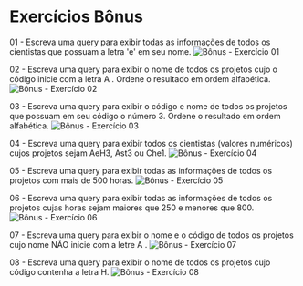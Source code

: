 # Exercícios Bônus

01 - Escreva uma query para exibir todas as informações de todos os cientistas que possuam a letra 'e' em seu nome.
![Bônus - Exercício 01](https://github.com/brunaLoyola/trybe-exercises/assets/51630262/a1c50145-7323-407b-9768-d49bb8a883d1)

02 - Escreva uma query para exibir o nome de todos os projetos cujo o código inicie com a letra A . Ordene o resultado em ordem alfabética.
![Bônus - Exercício 02](https://github.com/brunaLoyola/trybe-exercises/assets/51630262/3703d221-119f-4ec2-b883-128fdf498e4d)

03 - Escreva uma query para exibir o código e nome de todos os projetos que possuam em seu código o número 3. Ordene o resultado em ordem alfabética.
![Bônus - Exercício 03](https://github.com/brunaLoyola/trybe-exercises/assets/51630262/b7bc5815-7476-4336-93a6-7d90e1a46a4b)

04 - Escreva uma query para exibir todos os cientistas (valores numéricos) cujos projetos sejam AeH3, Ast3 ou Che1.
![Bônus - Exercício 04](https://github.com/brunaLoyola/trybe-exercises/assets/51630262/ed3e2e46-2a81-443c-aa25-16b83fd87e8a)

05 - Escreva uma query para exibir todas as informações de todos os projetos com mais de 500 horas.
![Bônus - Exercício 05](https://github.com/brunaLoyola/trybe-exercises/assets/51630262/db285aef-4f83-45ae-bf13-bcf378a81754)

06 - Escreva uma query para exibir todas as informações de todos os projetos cujas horas sejam maiores que 250 e menores que 800.
![Bônus - Exercício 06](https://github.com/brunaLoyola/trybe-exercises/assets/51630262/6b319df3-918a-4616-bfc0-8a8c56b62880)

07 - Escreva uma query para exibir o nome e o código de todos os projetos cujo nome NÃO inicie com a letre A .
![Bônus - Exercício 07](https://github.com/brunaLoyola/trybe-exercises/assets/51630262/24e2f1bb-e890-40a7-bc2d-5c67741a986b)

08 - Escreva uma query para exibir o nome de todos os projetos cujo código contenha a letra H.
![Bônus - Exercício 08](https://github.com/brunaLoyola/trybe-exercises/assets/51630262/080e8fc2-f97c-4b6c-af19-2ea1338acbb8)